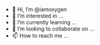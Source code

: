 - 👋 Hi, I’m @iamoxygen
- 👀 I’m interested in ...
- 🌱 I’m currently learning ...
- 💞️ I’m looking to collaborate on ...
- 📫 How to reach me ...

<!---
iamoxygen/iamoxygen is a ✨ special ✨ repository because its `README.md` (this file) appears on your GitHub profile.
You can click the Preview link to take a look at your changes.
--->
